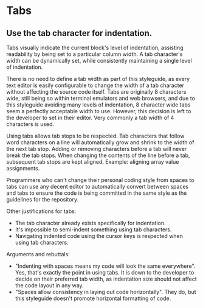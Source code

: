 # Tabs

## Use the tab character for indentation.

Tabs visually indicate the current block's level of indentation, assisting readability by being set to a particular column width. A tab character's width can be dynamically set, while consistently maintaining a single level of indentation.

There is no need to define a tab width as part of this styleguide, as every text editor is easily configurable to change the width of a tab character without affecting the source code itself. Tabs are originally 8 characters wide, still being so within terminal emulators and web browsers, and due to this styleguide avoiding many levels of indentation, 8 character wide tabs seem a perfectly acceptable width to use. However, this decision is left to the developer to set in their editor. Very commonly a tab width of 4 characters is used.

Using tabs allows tab stops to be respected. Tab characters that follow word characters on a line will automatically grow and shrink to the width of the next tab stop. Adding or removing characters before a tab will never break the tab stops. When changing the contents of the line before a tab, subsequent tab stops are kept aligned. Example: aligning array value assignments.

Programmers who can't change their personal coding style from spaces to tabs can use any decent editor to automatically convert between spaces and tabs to ensure the code is being committed in the same style as the guidelines for the repository.

Other justifications for tabs:

+ The tab character already exists specifically for indentation.
+ It's impossible to semi-indent something using tab characters.
+ Navigating indented code using the cursor keys is respected when using tab characters.

Arguments and rebuttals:

+ "Indenting with spaces means my code will look the same everywhere". Yes, that's exactly the point in using tabs. It is down to the developer to decide on their preferred tab width, as indentation size should not affect the code layout in any way.
+ "Spaces allow consistency in laying out code horizontally". They do, but this styleguide doesn't promote horizontal formatting of code.
